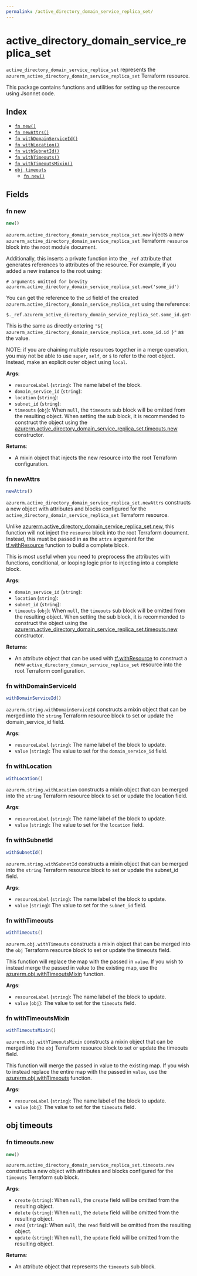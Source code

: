 ```yaml
---
permalink: /active_directory_domain_service_replica_set/
---
```


# active_directory_domain_service_replica_set

`active_directory_domain_service_replica_set` represents the `azurerm_active_directory_domain_service_replica_set` Terraform resource.



This package contains functions and utilities for setting up the resource using Jsonnet code.


## Index

* [`fn new()`](#fn-new)
* [`fn newAttrs()`](#fn-newattrs)
* [`fn withDomainServiceId()`](#fn-withdomainserviceid)
* [`fn withLocation()`](#fn-withlocation)
* [`fn withSubnetId()`](#fn-withsubnetid)
* [`fn withTimeouts()`](#fn-withtimeouts)
* [`fn withTimeoutsMixin()`](#fn-withtimeoutsmixin)
* [`obj timeouts`](#obj-timeouts)
  * [`fn new()`](#fn-timeoutsnew)

## Fields

### fn new

```ts
new()
```


`azurerm.active_directory_domain_service_replica_set.new` injects a new `azurerm_active_directory_domain_service_replica_set` Terraform `resource`
block into the root module document.

Additionally, this inserts a private function into the `_ref` attribute that generates references to attributes of the
resource. For example, if you added a new instance to the root using:

    # arguments omitted for brevity
    azurerm.active_directory_domain_service_replica_set.new('some_id')

You can get the reference to the `id` field of the created `azurerm.active_directory_domain_service_replica_set` using the reference:

    $._ref.azurerm_active_directory_domain_service_replica_set.some_id.get('id')

This is the same as directly entering `"${ azurerm_active_directory_domain_service_replica_set.some_id.id }"` as the value.

NOTE: if you are chaining multiple resources together in a merge operation, you may not be able to use `super`, `self`,
or `$` to refer to the root object. Instead, make an explicit outer object using `local`.

**Args**:
  - `resourceLabel` (`string`): The name label of the block.
  - `domain_service_id` (`string`): 
  - `location` (`string`): 
  - `subnet_id` (`string`): 
  - `timeouts` (`obj`):  When `null`, the `timeouts` sub block will be omitted from the resulting object. When setting the sub block, it is recommended to construct the object using the [azurerm.active_directory_domain_service_replica_set.timeouts.new](#fn-active_directory_domain_service_replica_settimeoutsnew) constructor.

**Returns**:
- A mixin object that injects the new resource into the root Terraform configuration.


### fn newAttrs

```ts
newAttrs()
```


`azurerm.active_directory_domain_service_replica_set.newAttrs` constructs a new object with attributes and blocks configured for the `active_directory_domain_service_replica_set`
Terraform resource.

Unlike [azurerm.active_directory_domain_service_replica_set.new](#fn-active_directory_domain_service_replica_setnew), this function will not inject the `resource`
block into the root Terraform document. Instead, this must be passed in as the `attrs` argument for the
[tf.withResource](https://github.com/tf-libsonnet/core/tree/main/docs#fn-withresource) function to build a complete block.

This is most useful when you need to preprocess the attributes with functions, conditional, or looping logic prior to
injecting into a complete block.

**Args**:
  - `domain_service_id` (`string`): 
  - `location` (`string`): 
  - `subnet_id` (`string`): 
  - `timeouts` (`obj`):  When `null`, the `timeouts` sub block will be omitted from the resulting object. When setting the sub block, it is recommended to construct the object using the [azurerm.active_directory_domain_service_replica_set.timeouts.new](#fn-active_directory_domain_service_replica_settimeoutsnew) constructor.

**Returns**:
  - An attribute object that can be used with [tf.withResource](https://github.com/tf-libsonnet/core/tree/main/docs#fn-withresource) to construct a new `active_directory_domain_service_replica_set` resource into the root Terraform configuration.


### fn withDomainServiceId

```ts
withDomainServiceId()
```

`azurerm.string.withDomainServiceId` constructs a mixin object that can be merged into the `string`
Terraform resource block to set or update the domain_service_id field.



**Args**:
  - `resourceLabel` (`string`): The name label of the block to update.
  - `value` (`string`): The value to set for the `domain_service_id` field.


### fn withLocation

```ts
withLocation()
```

`azurerm.string.withLocation` constructs a mixin object that can be merged into the `string`
Terraform resource block to set or update the location field.



**Args**:
  - `resourceLabel` (`string`): The name label of the block to update.
  - `value` (`string`): The value to set for the `location` field.


### fn withSubnetId

```ts
withSubnetId()
```

`azurerm.string.withSubnetId` constructs a mixin object that can be merged into the `string`
Terraform resource block to set or update the subnet_id field.



**Args**:
  - `resourceLabel` (`string`): The name label of the block to update.
  - `value` (`string`): The value to set for the `subnet_id` field.


### fn withTimeouts

```ts
withTimeouts()
```

`azurerm.obj.withTimeouts` constructs a mixin object that can be merged into the `obj`
Terraform resource block to set or update the timeouts field.

This function will replace the map with the passed in `value`. If you wish to instead merge the
passed in value to the existing map, use the [azurerm.obj.withTimeoutsMixin](TODO) function.

**Args**:
  - `resourceLabel` (`string`): The name label of the block to update.
  - `value` (`obj`): The value to set for the `timeouts` field.


### fn withTimeoutsMixin

```ts
withTimeoutsMixin()
```

`azurerm.obj.withTimeoutsMixin` constructs a mixin object that can be merged into the `obj`
Terraform resource block to set or update the timeouts field.

This function will merge the passed in value to the existing map. If you wish
to instead replace the entire map with the passed in `value`, use the [azurerm.obj.withTimeouts](TODO)
function.


**Args**:
  - `resourceLabel` (`string`): The name label of the block to update.
  - `value` (`obj`): The value to set for the `timeouts` field.


## obj timeouts



### fn timeouts.new

```ts
new()
```


`azurerm.active_directory_domain_service_replica_set.timeouts.new` constructs a new object with attributes and blocks configured for the `timeouts`
Terraform sub block.



**Args**:
  - `create` (`string`):  When `null`, the `create` field will be omitted from the resulting object.
  - `delete` (`string`):  When `null`, the `delete` field will be omitted from the resulting object.
  - `read` (`string`):  When `null`, the `read` field will be omitted from the resulting object.
  - `update` (`string`):  When `null`, the `update` field will be omitted from the resulting object.

**Returns**:
  - An attribute object that represents the `timeouts` sub block.
